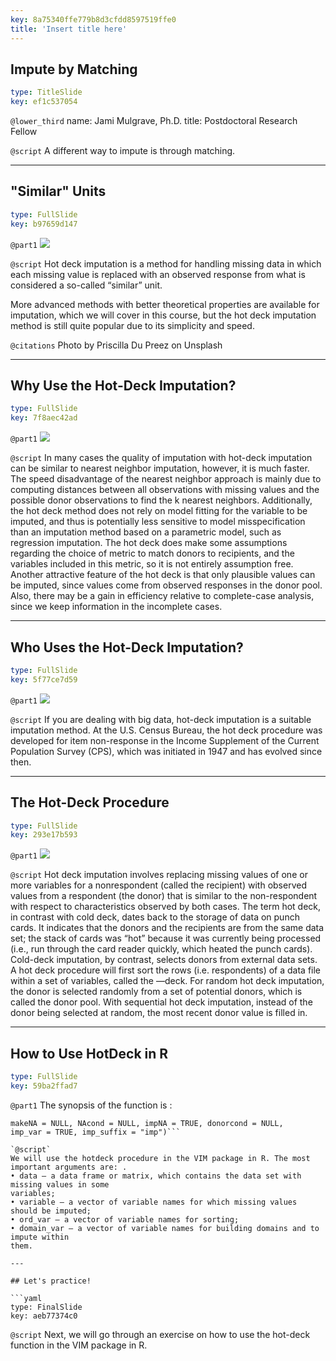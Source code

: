 ```yaml
---
key: 8a75340ffe779b8d3cfdd8597519ffe0
title: 'Insert title here'
---
```


## Impute by Matching

```yaml
type: TitleSlide
key: ef1c537054
```

`@lower_third`
name: Jami Mulgrave, Ph.D.
title: Postdoctoral Research Fellow

`@script`
A different way to impute is through matching.

---

## "Similar" Units

```yaml
type: FullSlide
key: b97659d147
```

`@part1`
![](https://assets.datacamp.com/production/repositories/5141/datasets/949426a73162448de6906cafd030b00fcec2d25a/priscilla-du-preez-161711-unsplash.jpg)

`@script`
Hot deck imputation is a method for handling missing data in which each missing value is replaced with an observed response from what is considered a so-called “similar” unit.

More advanced methods with better theoretical properties are available for imputation, which we will cover in this course, but the hot deck imputation method is still quite popular due to its simplicity and speed.

`@citations`
Photo by Priscilla Du Preez on Unsplash

---

## Why Use the Hot-Deck Imputation?

```yaml
type: FullSlide
key: 7f8aec42ad
```

`@part1`
![](https://assets.datacamp.com/production/repositories/5141/datasets/db1b7e8e459b9299d6043bd69310ab37a9e15f26/ken-treloar-346065-unsplash_square.jpg)

`@script`
In many cases the quality of imputation with hot-deck imputation can be similar to nearest neighbor imputation, however, it is much faster.   The speed disadvantage of the nearest neighbor approach is mainly due to computing distances between all observations with missing values and the possible donor observations to find the k nearest neighbors.  Additionally, the hot deck method does not rely on model fitting for the variable to be imputed, and thus is potentially less sensitive to model misspecification than an imputation method based on a parametric model, such as regression imputation.   The hot deck does make some assumptions regarding the choice of metric to match donors to recipients, and the variables included in this metric, so it is not entirely assumption free. Another attractive feature of the hot deck is that only plausible values can be imputed, since values come from observed responses in the donor pool. Also, there may be a gain in efficiency relative to complete-case analysis, since we keep information in the incomplete cases.

---

## Who Uses the Hot-Deck Imputation?

```yaml
type: FullSlide
key: 5f77ce7d59
```

`@part1`
![](https://assets.datacamp.com/production/repositories/5141/datasets/c20e2d1809d1554719be2fc31d4f5531a33abffe/helloquence-51716-unsplash_square.jpg)

`@script`
If you are dealing with big data,  hot-deck imputation is a suitable imputation method.   At the U.S. Census Bureau, the hot deck procedure was developed for item non-response in the Income Supplement of the Current Population Survey (CPS), which was initiated in 1947 and has evolved since then.

---

## The Hot-Deck Procedure

```yaml
type: FullSlide
key: 293e17b593
```

`@part1`
![](https://assets.datacamp.com/production/repositories/5141/datasets/d74867da4507cd59dfde46683014e31fa1058f80/1280px-Used_Punchcard_5151286161.jpg)

`@script`
Hot deck imputation involves replacing missing values of one or more variables for a nonrespondent (called the recipient) with observed values from a respondent (the donor) that is similar to the non-respondent with respect to characteristics observed by both cases.  The term hot deck, in contrast with cold deck, dates back to the storage of data on punch cards. It indicates that the donors and the recipients are from the same data set; the stack of cards was “hot” because it was currently being processed (i.e., run through the card reader quickly, which heated the punch cards). Cold-deck imputation, by contrast, selects donors from external data sets.   A hot deck procedure will first sort the rows (i.e. respondents) of a data file within a set of variables, called the ―deck.  For random hot deck imputation, the donor is selected randomly from a set of potential donors, which is called the donor pool.  With sequential hot deck imputation, instead of the donor being selected at random, the most recent donor value is filled in.

---

## How to Use HotDeck in R

```yaml
type: FullSlide
key: 59ba2ffad7
```

`@part1`
The synopsis of the function is :
```hotdeck(data, variable = NULL, ord_var = NULL, domain_var = NULL,
makeNA = NULL, NAcond = NULL, impNA = TRUE, donorcond = NULL,
imp_var = TRUE, imp_suffix = "imp")```

`@script`
We will use the hotdeck procedure in the VIM package in R. The most important arguments are: .
• data – a data frame or matrix, which contains the data set with missing values in some
variables;
• variable – a vector of variable names for which missing values should be imputed;
• ord_var – a vector of variable names for sorting;
• domain_var – a vector of variable names for building domains and to impute within
them.

---

## Let's practice!

```yaml
type: FinalSlide
key: aeb77374c0
```

`@script`
Next, we will go through an exercise on how to use the hot-deck function in the VIM package in R.
